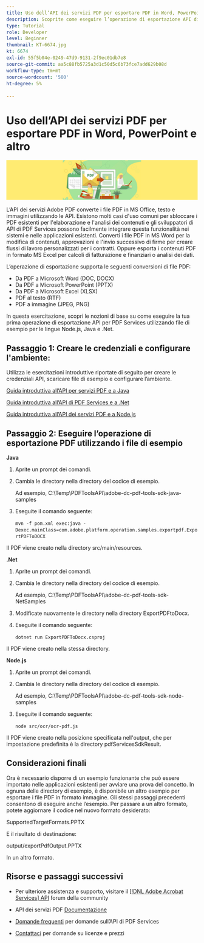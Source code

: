```yaml
---
title: Uso dell’API dei servizi PDF per esportare PDF in Word, PowerPoint e altro
description: Scoprite come eseguire l’operazione di esportazione API di PDF Services utilizzando file di esempio per le lingue Node.js, Java e .Net
type: Tutorial
role: Developer
level: Beginner
thumbnail: KT-6674.jpg
kt: 6674
exl-id: 55f5b04e-0249-47d9-9131-2f9ec01db7e8
source-git-commit: aa5c88fb5725a3d1c50d5c6b73fce7add629b08d
workflow-type: tm+mt
source-wordcount: '500'
ht-degree: 5%

---
```


# Uso dell’API dei servizi PDF per esportare PDF in Word, PowerPoint e altro

![Crea immagine PDF Hero](assets/ExportPDF_hero.jpg)

L’API dei servizi Adobe PDF converte i file PDF in MS Office, testo e immagini utilizzando le API. Esistono molti casi d&#39;uso comuni per sbloccare i PDF esistenti per l&#39;elaborazione e l&#39;analisi dei contenuti e gli sviluppatori di API di PDF Services possono facilmente integrare questa funzionalità nei sistemi e nelle applicazioni esistenti. Converti i file PDF in MS Word per la modifica di contenuti, approvazioni e l&#39;invio successivo di firme per creare flussi di lavoro personalizzati per i contratti. Oppure esporta i contenuti PDF in formato MS Excel per calcoli di fatturazione e finanziari o analisi dei dati.

L’operazione di esportazione supporta le seguenti conversioni di file PDF:

* Da PDF a Microsoft Word (DOC, DOCX)
* Da PDF a Microsoft PowerPoint (PPTX)
* Da PDF a Microsoft Excel (XLSX)
* PDF al testo (RTF)
* PDF a immagine (JPEG, PNG)

In questa esercitazione, scopri le nozioni di base su come eseguire la tua prima operazione di esportazione API per PDF Services utilizzando file di esempio per le lingue Node.js, Java e .Net.

## Passaggio 1: Creare le credenziali e configurare l&#39;ambiente:

Utilizza le esercitazioni introduttive riportate di seguito per creare le credenziali API, scaricare file di esempio e configurare l’ambiente.

[Guida introduttiva all’API per servizi PDF e a Java](gettingstartedjava.md)

[Guida introduttiva all’API di PDF Services e a .Net](gettingstartednet.md)

[Guida introduttiva all’API dei servizi PDF e a Node.js](createpdffromhtml.md)

## Passaggio 2: Eseguire l’operazione di esportazione PDF utilizzando i file di esempio

**Java**

1. Aprite un prompt dei comandi.

1. Cambia le directory nella directory del codice di esempio.

   Ad esempio, C:\Temp\PDFToolsAPI\adobe-dc-pdf-tools-sdk-java-samples

1. Eseguite il comando seguente:

   `mvn -f pom.xml exec:java -Dexec.mainClass=com.adobe.platform.operation.samples.exportpdf.ExportPDFToDOCX`

Il PDF viene creato nella directory src/main/resources.

**.Net**

1. Aprite un prompt dei comandi.

1. Cambia le directory nella directory del codice di esempio.

   Ad esempio, C:\Temp\PDFToolsAPI\adobe-dc-pdf-tools-sdk-NetSamples

1. Modificate nuovamente le directory nella directory ExportPDFtoDocx.

1. Eseguite il comando seguente:

   `dotnet run ExportPDFToDocx.csproj`

Il PDF viene creato nella stessa directory.

**Node.js**

1. Aprite un prompt dei comandi.

1. Cambia le directory nella directory del codice di esempio.

   Ad esempio, C:\Temp\PDFToolsAPI\adobe-dc-pdf-tools-sdk-node-samples

1. Eseguite il comando seguente:

   `node src/ocr/ocr-pdf.js`

Il PDF viene creato nella posizione specificata nell&#39;output, che per impostazione predefinita è la directory pdfServicesSdkResult.

## Considerazioni finali

Ora è necessario disporre di un esempio funzionante che può essere importato nelle applicazioni esistenti per avviare una prova del concetto. In ognuna delle directory di esempio, è disponibile un altro esempio per esportare i file PDF in formato immagine. Gli stessi passaggi precedenti consentono di eseguire anche l’esempio. Per passare a un altro formato, potete aggiornare il codice nel nuovo formato desiderato:

SupportedTargetFormats.PPTX

E il risultato di destinazione:

output/exportPdfOutput.PPTX

In un altro formato.

## Risorse e passaggi successivi

* Per ulteriore assistenza e supporto, visitare il [[!DNL Adobe Acrobat Services] API](https://community.adobe.com/t5/document-cloud-sdk/bd-p/Document-Cloud-SDK?page=1&amp;sort=latest_replies&amp;filter=all) forum della community

* API dei servizi PDF [Documentazione](https://www.adobe.com/go/pdftoolsapi_doc)

* [Domande frequenti](https://community.adobe.com/t5/document-cloud-sdk/faq-for-document-services-pdf-tools-api/m-p/10726197) per domande sull’API di PDF Services

* [Contattaci](https://www.adobe.com/go/pdftoolsapi_requestform) per domande su licenze e prezzi
